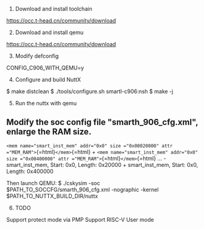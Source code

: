 1.  Download and install toolchain

https://occ.t-head.cn/community/download

2.  Download and install qemu

https://occ.t-head.cn/community/download

3.  Modify defconfig

CONFIG\_C906\_WITH\_QEMU=y

4.  Configure and build NuttX

\$ make distclean \$ ./tools/configure.sh smartl-c906:nsh \$ make -j

5.  Run the nuttx with qemu

Modify the soc config file "smarth\_906\_cfg.xml", enlarge the RAM size.
-
`<mem name="smart_inst_mem" addr="0x0" size ="0x00020000" attr ="MEM_RAM">`{=html}`</mem>`{=html}
+
`<mem name="smart_inst_mem" addr="0x0" size ="0x00400000" attr ="MEM_RAM">`{=html}`</mem>`{=html}
... - smart\_inst\_mem, Start: 0x0, Length: 0x20000 + smart\_inst\_mem,
Start: 0x0, Length: 0x400000

Then launch QEMU: \$ ./cskysim -soc
\$PATH\_TO\_SOCCFG/smarth\_906\_cfg.xml -nographic -kernel
\$PATH\_TO\_NUTTX\_BUILD\_DIR/nuttx

6.  TODO

Support protect mode via PMP Support RISC-V User mode
